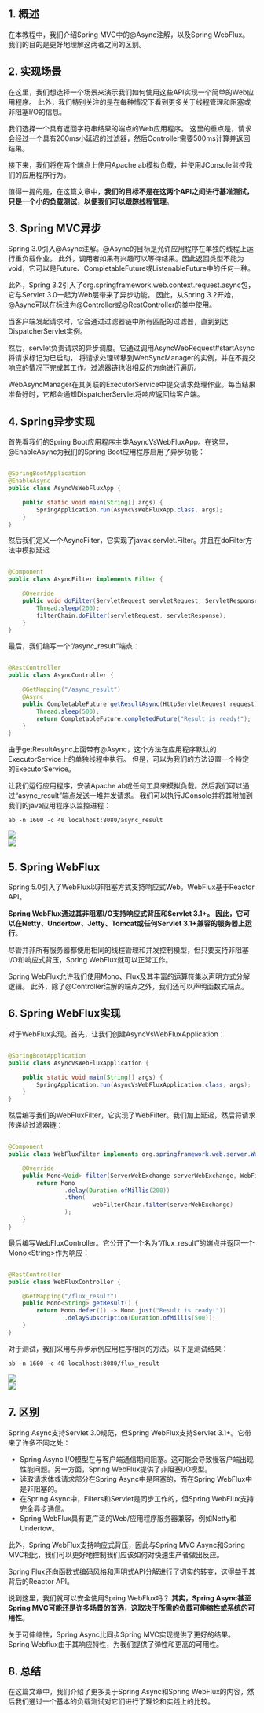 ## 1. 概述

在本教程中，我们介绍Spring MVC中的@Async注解，以及Spring WebFlux。我们的目的是更好地理解这两者之间的区别。

## 2. 实现场景

在这里，我们想选择一个场景来演示我们如何使用这些API实现一个简单的Web应用程序。
此外，我们特别关注的是在每种情况下看到更多关于线程管理和阻塞或非阻塞I/O的信息。

我们选择一个具有返回字符串结果的端点的Web应用程序。
这里的重点是，请求会经过一个具有200ms小延迟的过滤器，然后Controller需要500ms计算并返回结果。

接下来，我们将在两个端点上使用Apache ab模拟负载，并使用JConsole监控我们的应用程序行为。

值得一提的是，在这篇文章中，**我们的目标不是在这两个API之间进行基准测试，只是一个小的负载测试，以便我们可以跟踪线程管理**。

## 3. Spring MVC异步

Spring 3.0引入@Async注解。@Async的目标是允许应用程序在单独的线程上运行重负载作业。
此外，调用者如果有兴趣可以等待结果。因此返回类型不能为void，它可以是Future、CompletableFuture或ListenableFuture中的任何一种。

此外，Spring 3.2引入了org.springframework.web.context.request.async包，它与Servlet 3.0一起为Web层带来了异步功能。
因此，从Spring 3.2开始，@Async可以在标注为@Controller或@RestController的类中使用。

当客户端发起请求时，它会通过过滤器链中所有匹配的过滤器，直到到达DispatcherServlet实例。

然后，servlet负责请求的异步调度。它通过调用AsyncWebRequest#startAsync将请求标记为已启动，
将请求处理转移到WebSyncManager的实例，并在不提交响应的情况下完成其工作。过滤器链也沿相反的方向进行遍历。

WebAsyncManager在其关联的ExecutorService中提交请求处理作业。每当结果准备好时，它都会通知DispatcherServlet将响应返回给客户端。

## 4. Spring异步实现

首先看我们的Spring Boot应用程序主类AsyncVsWebFluxApp。在这里，@EnableAsync为我们的Spring Boot应用程序启用了异步功能：

```java

@SpringBootApplication
@EnableAsync
public class AsyncVsWebFluxApp {

    public static void main(String[] args) {
        SpringApplication.run(AsyncVsWebFluxApp.class, args);
    }
}
```

然后我们定义一个AsyncFilter，它实现了javax.servlet.Filter。并且在doFilter方法中模拟延迟：

```java

@Component
public class AsyncFilter implements Filter {

    @Override
    public void doFilter(ServletRequest servletRequest, ServletResponse servletResponse, FilterChain filterChain) throws IOException, ServletException {
        Thread.sleep(200);
        filterChain.doFilter(servletRequest, servletResponse);
    }
}
```

最后，我们编写一个“/async_result”端点：

```java

@RestController
public class AsyncController {

    @GetMapping("/async_result")
    @Async
    public CompletableFuture getResultAsync(HttpServletRequest request) {
        Thread.sleep(500);
        return CompletableFuture.completedFuture("Result is ready!");
    }
}
```

由于getResultAsync上面带有@Async，这个方法在应用程序默认的ExecutorService上的单独线程中执行。
但是，可以为我们的方法设置一个特定的ExecutorService。

让我们运行应用程序，安装Apache ab或任何工具来模拟负载。然后我们可以通过“async_result”端点发送一堆并发请求。
我们可以执行JConsole并将其附加到我们的java应用程序以监控进程：

```shell
ab -n 1600 -c 40 localhost:8080/async_result
```

<img src="../assets/img.png">
<br/>
<img src="../assets/img_1.png">

## 5. Spring WebFlux

Spring 5.0引入了WebFlux以非阻塞方式支持响应式Web。WebFlux基于Reactor API。

**Spring WebFlux通过其非阻塞I/O支持响应式背压和Servlet 3.1+。
因此，它可以在Netty、Undertow、Jetty、Tomcat或任何Servlet 3.1+兼容的服务器上运行**。

尽管并非所有服务器都使用相同的线程管理和并发控制模型，但只要支持非阻塞I/O和响应式背压，Spring WebFlux就可以正常工作。

Spring WebFlux允许我们使用Mono、Flux及其丰富的运算符集以声明方式分解逻辑。
此外，除了@Controller注解的端点之外，我们还可以声明函数式端点。

## 6. Spring WebFlux实现

对于WebFlux实现。首先，让我们创建AsyncVsWebFluxApplication：

```java

@SpringBootApplication
public class AsyncVsWebFluxApplication {

    public static void main(String[] args) {
        SpringApplication.run(AsyncVsWebFluxApplication.class, args);
    }
}
```

然后编写我们的WebFluxFilter，它实现了WebFilter。我们加上延迟，然后将请求传递给过滤器链：

```java

@Component
public class WebFluxFilter implements org.springframework.web.server.WebFilter {

    @Override
    public Mono<Void> filter(ServerWebExchange serverWebExchange, WebFilterChain webFilterChain) {
        return Mono
                .delay(Duration.ofMillis(200))
                .then(
                        webFilterChain.filter(serverWebExchange)
                );
    }
}
```

最后编写WebFluxController。它公开了一个名为“/flux_result”的端点并返回一个Mono<String\>作为响应：

```java

@RestController
public class WebFluxController {

    @GetMapping("/flux_result")
    public Mono<String> getResult() {
        return Mono.defer(() -> Mono.just("Result is ready!"))
                .delaySubscription(Duration.ofMillis(500));
    }
}
```

对于测试，我们采用与异步示例应用程序相同的方法。以下是测试结果：

```shell
ab -n 1600 -c 40 localhost:8080/flux_result
```

<img src="../assets/img_2.png">
<br/>
<img src="../assets/img_3.png">

## 7. 区别

Spring Async支持Servlet 3.0规范，但Spring WebFlux支持Servlet 3.1+。它带来了许多不同之处：

+ Spring Async I/O模型在与客户端通信期间阻塞。这可能会导致慢客户端出现性能问题。另一方面，Spring WebFlux提供了非阻塞I/O模型。
+ 读取请求体或请求部分在Spring Async中是阻塞的，而在Spring WebFlux中是非阻塞的。
+ 在Spring Async中，Filters和Servlet是同步工作的，但Spring WebFlux支持完全异步通信。
+ Spring WebFlux具有更广泛的Web/应用程序服务器兼容，例如Netty和Undertow。

此外，Spring WebFlux支持响应式背压，因此与Spring MVC Async和Spring MVC相比，我们可以更好地控制我们应该如何对快速生产者做出反应。

Spring Flux还向函数式编码风格和声明式API分解进行了切实的转变，这得益于其背后的Reactor API。

说到这里，我们就可以安全使用Spring WebFlux吗？
**其实，Spring Async甚至Spring MVC可能还是许多场景的首选，这取决于所需的负载可伸缩性或系统的可用性**。

关于可伸缩性，Spring Async比同步Spring MVC实现提供了更好的结果。
Spring Webflux由于其响应特性，为我们提供了弹性和更高的可用性。

## 8. 总结

在这篇文章中，我们介绍了更多关于Spring Async和Spring WebFlux的内容，然后我们通过一个基本的负载测试对它们进行了理论和实践上的比较。